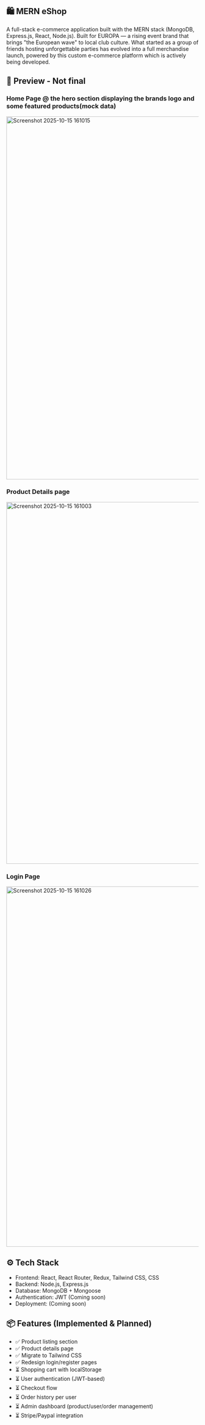 ## 🛍️ MERN eShop
  A full-stack e-commerce application built with the MERN stack (MongoDB, Express.js, React, Node.js).
  Built for EUROPA — a rising event brand that brings "the European wave" to local club culture. What started as a group of        friends hosting unforgettable parties has evolved into a full merchandise launch, powered by this custom e-commerce platform     which is actively being developed.

## 📸 Preview - Not final 

### Home Page @ the hero section displaying the brands logo and some featured products(mock data)
<img width="1904" height="948" alt="Screenshot 2025-10-15 161015" src="https://github.com/user-attachments/assets/34917f72-7945-4746-a21b-280bcec70b89" />


### Product Details page
<img width="1912" height="945" alt="Screenshot 2025-10-15 161003" src="https://github.com/user-attachments/assets/ea61be9e-349e-475e-bca9-6bf16aa40a27" />

### Login Page 
<img width="1914" height="941" alt="Screenshot 2025-10-15 161026" src="https://github.com/user-attachments/assets/b16c8bd3-d0ab-4591-9256-534050ca4298" />

## ⚙️ Tech Stack 
- Frontend: React, React Router, Redux, Tailwind CSS, CSS
- Backend: Node.js, Express.js
- Database: MongoDB + Mongoose
- Authentication: JWT (Coming soon)
- Deployment: (Coming soon)

## 📦 Features (Implemented & Planned)
- ✅ Product listing section
- ✅ Product details page
- ✅ Migrate to Tailwind CSS
- ✅ Redesign login/register pages
- ⏳ Shopping cart with localStorage
- ⏳ User authentication (JWT-based)
- ⏳ Checkout flow
- ⏳ Order history per user
- ⏳ Admin dashboard (product/user/order management)
- ⏳ Stripe/Paypal integration
